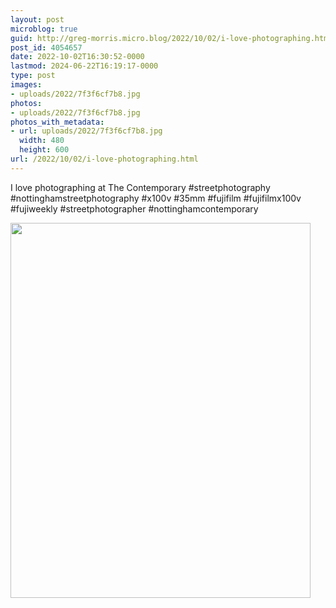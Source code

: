 ```yaml
---
layout: post
microblog: true
guid: http://greg-morris.micro.blog/2022/10/02/i-love-photographing.html
post_id: 4054657
date: 2022-10-02T16:30:52-0000
lastmod: 2024-06-22T16:19:17-0000
type: post
images:
- uploads/2022/7f3f6cf7b8.jpg
photos:
- uploads/2022/7f3f6cf7b8.jpg
photos_with_metadata:
- url: uploads/2022/7f3f6cf7b8.jpg
  width: 480
  height: 600
url: /2022/10/02/i-love-photographing.html
---
```

I love photographing at The Contemporary
#streetphotography #nottinghamstreetphotography #x100v #35mm #fujifilm #fujifilmx100v #fujiweekly #streetphotographer #nottinghamcontemporary

<img src="uploads/2022/7f3f6cf7b8.jpg" width="480" height="600" alt="">

